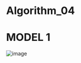 # Algorithm_04
# MODEL 1
![image](https://user-images.githubusercontent.com/51478604/83430491-b9e05280-a470-11ea-9bd7-394bbeec8780.png)
